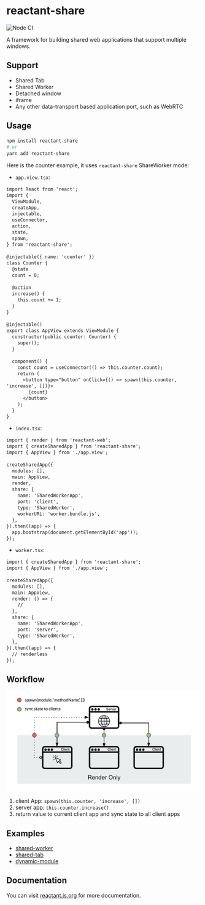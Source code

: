 # reactant-share

![Node CI](https://github.com/unadlib/reactant/workflows/Node%20CI/badge.svg)

A framework for building shared web applications that support multiple windows.

## Support

- Shared Tab
- Shared Worker
- Detached window
- iframe
- Any other data-transport based application port, such as WebRTC

## Usage

```bash
npm install reactant-share
# or
yarn add reactant-share
```

Here is the counter example, it uses `reactant-share` ShareWorker mode:

- `app.view.tsx`:

```tsx
import React from 'react';
import {
  ViewModule,
  createApp,
  injectable,
  useConnector,
  action,
  state,
  spawn,
} from 'reactant-share';

@injectable({ name: 'counter' })
class Counter {
  @state
  count = 0;

  @action
  increase() {
    this.count += 1;
  }
}

@injectable()
export class AppView extends ViewModule {
  constructor(public counter: Counter) {
    super();
  }

  component() {
    const count = useConnector(() => this.counter.count);
    return (
      <button type="button" onClick={() => spawn(this.counter, 'increase', [])}>
        {count}
      </button>
    );
  }
}
```

- `index.tsx`:

```tsx
import { render } from 'reactant-web';
import { createSharedApp } from 'reactant-share';
import { AppView } from './app.view';

createSharedApp({
  modules: [],
  main: AppView,
  render,
  share: {
    name: 'SharedWorkerApp',
    port: 'client',
    type: 'SharedWorker',
    workerURL: 'worker.bundle.js',
  },
}).then((app) => {
  app.bootstrap(document.getElementById('app'));
});
```

- `worker.tsx`:

```tsx
import { createSharedApp } from 'reactant-share';
import { AppView } from './app.view';

createSharedApp({
  modules: [],
  main: AppView,
  render: () => {
    //
  },
  share: {
    name: 'SharedWorkerApp',
    port: 'server',
    type: 'SharedWorker',
  },
}).then((app) => {
  // renderless
});
```

## Workflow

![Workflow](./workflow.jpg)

1. client App: `spawn(this.counter, 'increase', [])`
2. server app: `this.counter.increase()`
3. return value to current client app and sync state to all client apps

## Examples

- [shared-worker](https://github.com/unadlib/reactant-examples/tree/master/reactant-share/shared-worker)
- [shared-tab](https://github.com/unadlib/reactant-examples/tree/master/reactant-share/shared-tab)
- [dynamic-module](https://github.com/unadlib/reactant-examples/tree/master/reactant-share/dynamic-module)

## Documentation

You can visit [reactant.js.org](https://reactant.js.org/docs/shared-app/) for more documentation.
